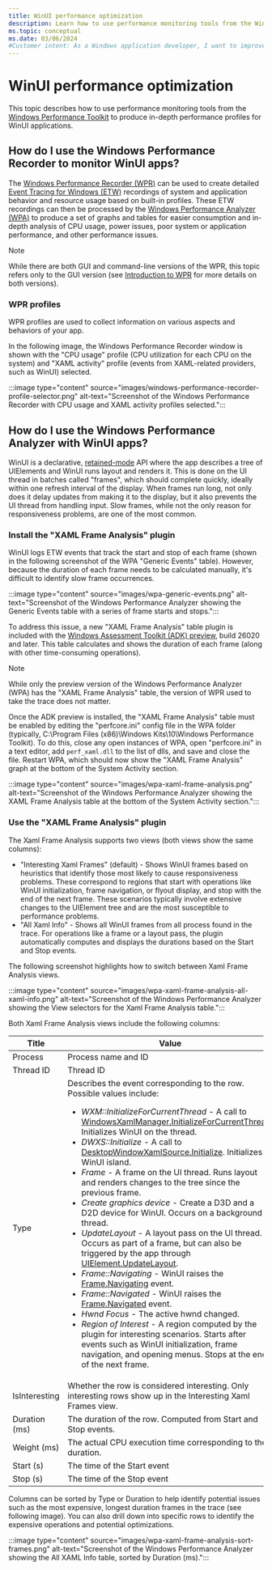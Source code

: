 ```yaml
---
title: WinUI performance optimization
description: Learn how to use performance monitoring tools from the Windows Performance Toolkit to produce in-depth performance profiles of WinUI applications. 
ms.topic: conceptual
ms.date: 03/06/2024
#Customer intent: As a Windows application developer, I want to improve the responsiveness of my WinUI application by finding slow UI thread frames to optimize.
---
```


# WinUI performance optimization

This topic describes how to use performance monitoring tools from the [Windows Performance Toolkit](/windows-hardware/test/wpt/) to produce in-depth performance profiles for WinUI applications.

## How do I use the Windows Performance Recorder to monitor WinUI apps?

The [Windows Performance Recorder (WPR)](/windows-hardware/test/wpt/windows-performance-recorder) can be used to create detailed [Event Tracing for Windows (ETW)](/windows/win32/etw/event-tracing-portal) recordings of system and application behavior and resource usage based on built-in profiles. These ETW recordings can then be processed by the [Windows Performance Analyzer (WPA)](/windows-hardware/test/wpt/windows-performance-analyzer) to produce a set of graphs and tables for easier consumption and in-depth analysis of CPU usage, power issues, poor system or application performance, and other performance issues.

> [!NOTE]
> While there are both GUI and command-line versions of the WPR, this topic refers only to the GUI version (see [Introduction to WPR](/windows-hardware/test/wpt/introduction-to-wpr) for more details on both versions).

### WPR profiles

WPR profiles are used to collect information on various aspects and behaviors of your app.

In the following image, the Windows Performance Recorder window is shown with the "CPU usage" profile (CPU utilization for each CPU on the system) and "XAML activity" profile (events from XAML-related providers, such as WinUI) selected.

:::image type="content" source="images/windows-performance-recorder-profile-selector.png" alt-text="Screenshot of the Windows Performance Recorder with CPU usage and XAML activity profiles selected.":::

## How do I use the Windows Performance Analyzer with WinUI apps?

WinUI is a declarative, [retained-mode](/windows/win32/learnwin32/retained-mode-versus-immediate-mode) API where the app describes a tree of UIElements and WinUI runs layout and renders it. This is done on the UI thread in batches called "frames", which should complete quickly, ideally within one refresh interval of the display. When frames run long, not only does it delay updates from making it to the display, but it also prevents the UI thread from handling input. Slow frames, while not the only reason for responsiveness problems, are one of the most common.

### Install the "XAML Frame Analysis" plugin

WinUI logs ETW events that track the start and stop of each frame (shown in the following screenshot of the WPA "Generic Events" table). However, because the duration of each frame needs to be calculated manually, it's difficult to identify slow frame occurrences.

:::image type="content" source="images/wpa-generic-events.png" alt-text="Screenshot of the Windows Performance Analyzer showing the Generic Events table with a series of frame starts and stops.":::

To address this issue, a new "XAML Frame Analysis" table plugin is included with the [Windows Assessment Toolkit (ADK) preview](https://www.microsoft.com/software-download/windowsinsiderpreviewadk), build 26020 and later. This table calculates and shows the duration of each frame (along with other time-consuming operations).

> [!NOTE]
> While only the preview version of the Windows Performance Analyzer (WPA) has the "XAML Frame Analysis" table, the version of WPR used to take the trace does not matter.

Once the ADK preview is installed, the "XAML Frame Analysis" table must be enabled by editing the "perfcore.ini" config file in the WPA folder (typically, C:\Program Files (x86)\Windows Kits\10\Windows Performance Toolkit\). To do this, close any open instances of WPA, open "perfcore.ini" in a text editor, add `perf_xaml.dll` to the list of dlls, and save and close the file. Restart WPA, which should now show the "XAML Frame Analysis" graph at the bottom of the System Activity section.

:::image type="content" source="images/wpa-xaml-frame-analysis.png" alt-text="Screenshot of the Windows Performance Analyzer showing the XAML Frame Analysis table at the bottom of the System Activity section.":::

### Use the "XAML Frame Analysis" plugin

The Xaml Frame Analysis supports two views (both views show the same columns):

- "Interesting Xaml Frames" (default) - Shows WinUI frames based on heuristics that identify those most likely to cause responsiveness problems. These correspond to regions that start with operations like WinUI initialization, frame navigation, or flyout display, and stop with the end of the next frame. These scenarios typically involve extensive changes to the UIElement tree and are the most susceptible to performance problems.
- "All Xaml Info" - Shows all WinUI frames from all process found in the trace. For operations like a frame or a layout pass, the plugin automatically computes and displays the durations based on the Start and Stop events.

The following screenshot highlights how to switch between Xaml Frame Analysis views.

:::image type="content" source="images/wpa-xaml-frame-analysis-all-xaml-info.png" alt-text="Screenshot of the Windows Performance Analyzer showing the View selectors for the Xaml Frame Analysis table.":::

Both Xaml Frame Analysis views include the following columns:

| Title | Value |
| ----- | ----- |
| Process | Process name and ID |
| Thread ID | Thread ID |
| Type | Describes the event corresponding to the row. Possible values include:<br><ul><li>*WXM::InitializeForCurrentThread* - A call to [WindowsXamlManager.InitializeForCurrentThread](/windows/windows-app-sdk/api/winrt/microsoft.ui.xaml.hosting.windowsxamlmanager.initializeforcurrentthread). Initializes WinUI on the thread.</li><li>*DWXS::Initialize* - A call to [DesktopWindowXamlSource.Initialize](/windows/windows-app-sdk/api/winrt/microsoft.ui.xaml.hosting.desktopwindowxamlsource.initialize). Initializes a WinUI island.</li><li>*Frame* - A frame on the UI thread. Runs layout and renders changes to the tree since the previous frame.</li><li>*Create graphics device* - Create a D3D and a D2D device for WinUI. Occurs on a background thread.</li><li>*UpdateLayout* - A layout pass on the UI thread. Occurs as part of a frame, but can also be triggered by the app through [UIElement.UpdateLayout](/windows/windows-app-sdk/api/winrt/microsoft.ui.xaml.uielement.updatelayout).</li><li>*Frame::Navigating* - WinUI raises the [Frame.Navigating](/windows/windows-app-sdk/api/winrt/microsoft.ui.xaml.controls.frame.navigating) event.</li><li>*Frame::Navigated* - WinUI raises the [Frame.Navigated](/windows/windows-app-sdk/api/winrt/microsoft.ui.xaml.controls.frame.navigated) event.</li><li>*Hwnd Focus* - The active hwnd changed.</li><li>*Region of Interest* - A region computed by the plugin for interesting scenarios. Starts after events such as WinUI initialization, frame navigation, and opening menus. Stops at the end of the next frame.</li></ul>|
| IsInteresting | Whether the row is considered interesting. Only interesting rows show up in the Interesting Xaml Frames view. |
| Duration (ms) | The duration of the row. Computed from Start and Stop events. |
| Weight (ms) | The actual CPU execution time corresponding to the duration. |
| Start (s) | The time of the Start event |
| Stop (s) | The time of the Stop event |

Columns can be sorted by Type or Duration to help identify potential issues such as the most expensive, longest duration frames in the trace (see following image). You can also drill down into specific rows to identify the expensive operations and potential optimizations.

:::image type="content" source="images/wpa-xaml-frame-analysis-sort-frames.png" alt-text="Screenshot of the Windows Performance Analyzer showing the All XAML Info table, sorted by Duration (ms).":::
